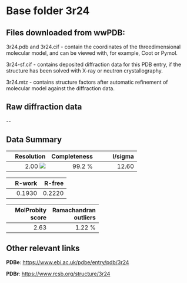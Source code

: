 # Base folder 3r24

## Files downloaded from wwPDB:

3r24.pdb and 3r24.cif - contain the coordinates of the threedimensional molecular model, and can be viewed with, for example, Coot or Pymol.

3r24-sf.cif - contains deposited diffraction data for this PDB entry, if the structure has been solved with X-ray or neutron crystallography.

3r24.mtz - contains structure factors after automatic refinement of molecular model against the diffraction data.

## Raw diffraction data

--<br> 

## Data Summary
|   | Resolution | Completeness| I/sigma |
|---|-------------:|----------------:|--------------:|
|   |2.00 ![](https://github.com/thorn-lab/coronavirus_structural_task_force/blob/master/outreach/ang.svg)|99.2  %|<img width=50/>12.60|

|   | **R-work**| **R-free**   
|---|-------------:|----------------:|           
||0.1930|0.2220|

|   |**MolProbity<br>score**| **Ramachandran<br>outliers** 
|---|-------------:|----------------:|
||2.63|1.22 %|

## Other relevant links 
**PDBe**:  https://www.ebi.ac.uk/pdbe/entry/pdb/3r24
 
**PDBr**: https://www.rcsb.org/structure/3r24 


